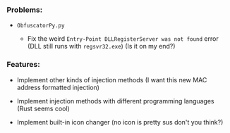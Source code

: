 ### Problems:

- `ObfuscatorPy.py`
  
  - Fix the weird `Entry-Point DLLRegisterServer was not found` error (DLL still runs with `regsvr32.exe`) (Is it on my end?)

### Features:

- Implement other kinds of injection methods (I want this new MAC address formatted injection)

- Implement injection methods with different programming languages (Rust seems cool)

- Implement built-in icon changer (no icon is pretty sus don't you think?)
